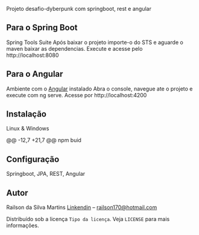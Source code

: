 Projeto desafio-dyberpunk com springboot, rest e angular
 
## Para o Spring Boot
Spring Tools Suite
Após baixar o projeto importe-o do STS e aguarde o maven baixar as dependencias. Execute e acesse pelo http://localhost:8080

## Para o Angular
Ambiente com o [Angular](https://angular.io/guide/quickstart) instalado 
Abra o console, navegue ate o projeto e execute com ng serve. Acesse por http://localhost:4200


## Instalação
 Linux & Windows
 
@@ -12,7 +21,7 @@ npm buid
## Configuração
Springboot, JPA, REST, Angular
 
## Autor
Railson da Silva Martins [Linkendin](https://www.linkedin.com/in/railson-silva-834a25aa) – railson170@hotmail.com
 
Distribuído sob a licença `Tipo da licença`. Veja `LICENSE` para mais informações.
